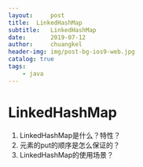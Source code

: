 ```yaml
---
layout:     post
title:	LinkedHashMap
subtitle: 	LinkedHashMap
date:       2019-07-12
author:     chuangkel
header-img: img/post-bg-ios9-web.jpg
catalog: true
tags:
    - java
---
```


# LinkedHashMap

1. LinkedHashMap是什么？特性？
2. 元素的put的顺序是怎么保证的？
3. LinkedHashMap的使用场景？

